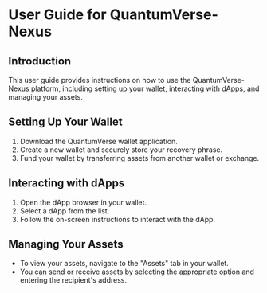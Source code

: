 # User Guide for QuantumVerse-Nexus

## Introduction

This user guide provides instructions on how to use the QuantumVerse-Nexus platform, including setting up your wallet, interacting with dApps, and managing your assets.

## Setting Up Your Wallet

1. Download the QuantumVerse wallet application.
2. Create a new wallet and securely store your recovery phrase.
3. Fund your wallet by transferring assets from another wallet or exchange.

## Interacting with dApps

1. Open the dApp browser in your wallet.
2. Select a dApp from the list.
3. Follow the on-screen instructions to interact with the dApp.

## Managing Your Assets

- To view your assets, navigate to the "Assets" tab in your wallet.
- You can send or receive assets by selecting the appropriate option and entering the recipient's address.
